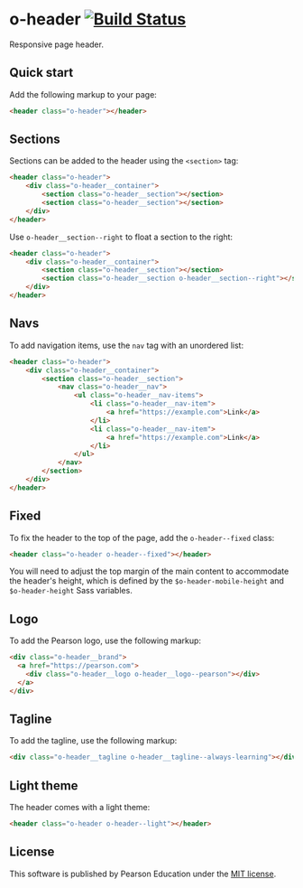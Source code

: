 # o-header [![Build Status](https://travis-ci.org/Pearson-Higher-Ed/o-header.svg)](https://travis-ci.org/Pearson-Higher-Ed/o-header)

Responsive page header.

## Quick start

Add the following markup to your page:

```html
<header class="o-header"></header>
```

## Sections

Sections can be added to the header using the `<section>` tag:

```html
<header class="o-header">
	<div class="o-header__container">
		<section class="o-header__section"></section>
		<section class="o-header__section"></section>
	</div>
</header>
```

Use `o-header__section--right` to float a section to the right:

```html
<header class="o-header">
	<div class="o-header__container">
		<section class="o-header__section"></section>
		<section class="o-header__section o-header__section--right"></section>
	</div>
</header>
```

## Navs

To add navigation items, use the `nav` tag with an unordered list:

```html
<header class="o-header">
	<div class="o-header__container">
		<section class="o-header__section">
			<nav class="o-header__nav">
				<ul class="o-header__nav-items">
					<li class="o-header__nav-item">
						<a href="https://example.com">Link</a>
					</li>
					<li class="o-header__nav-item">
						<a href="https://example.com">Link</a>
					</li>
				</ul>
			</nav>
		</section>
	</div>
</header>
```

## Fixed

To fix the header to the top of the page, add the `o-header--fixed` class:

```html
<header class="o-header o-header--fixed"></header>
```

You will need to adjust the top margin of the main content to accommodate the header's height, which is defined by the `$o-header-mobile-height` and `$o-header-height` Sass variables.

## Logo

To add the Pearson logo, use the following markup:

```html
<div class="o-header__brand">
  <a href="https://pearson.com">
    <div class="o-header__logo o-header__logo--pearson"></div>
  </a>
</div>
```

## Tagline

To add the tagline, use the following markup:

```html
<div class="o-header__tagline o-header__tagline--always-learning"></div>
```

## Light theme

The header comes with a light theme:

```html
<header class="o-header o-header--light"></header>
```

## License

This software is published by Pearson Education under the [MIT license](LICENSE).
